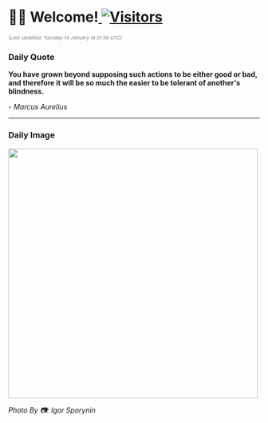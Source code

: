 <h1>👋🏽 Welcome!<a href="https://github.com/OmitNomis/"> <img src="https://visitor-badge.laobi.icu/badge?page_id=OmitNomis" alt="Visitors"></a></h1>

<i><p style="font-size: 0.6rem; color:gray">(Last Updated: Tuesday 14 January at 01:38 UTC)</p></i>

<h3> Daily Quote </h3>
<b><p>You have grown beyond supposing such actions to be either good or bad, and therefore it will be so much the easier to be tolerant of another&#39;s blindness.</p></b>
<i><caption style="font-size: 0.8rem; color:gray;">- Marcus Aurelius</caption></i>


<hr>

<h3>Daily Image</h3>
<a href="https://images.unsplash.com/photo-1730196564080-af720561900d?crop=entropy&cs=srgb&fm=jpg&ixid=M3w2MjM3MzF8MHwxfHJhbmRvbXx8fHx8fHx8fDE3MzY4MTg2OTd8&ixlib=rb-4.0.3&q=85" target="_blank"><img style="height:500px;" src=https://images.unsplash.com/photo-1730196564080-af720561900d?crop=entropy&cs=srgb&fm=jpg&ixid=M3w2MjM3MzF8MHwxfHJhbmRvbXx8fHx8fHx8fDE3MzY4MTg2OTd8&ixlib=rb-4.0.3&q=85"/></a>

<i><caption style="font-size: 0.8rem; color:gray;"> Photo By 📷: Igor Sporynin</caption></i>
